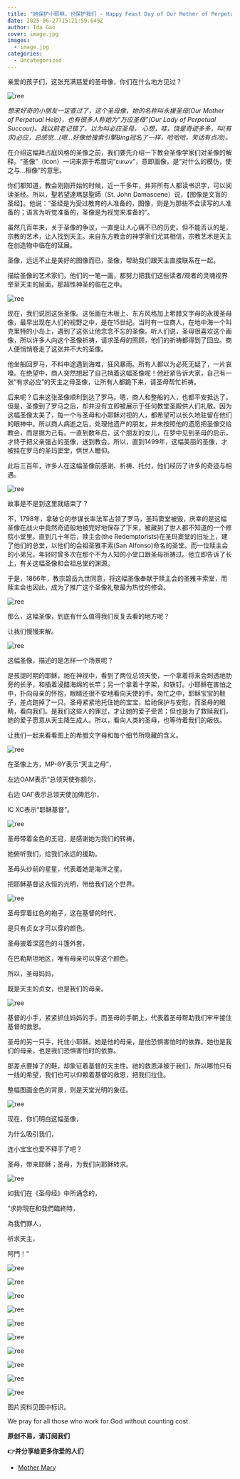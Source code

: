 ```yaml
---
title: "她保护小耶稣，也保护我们 - Happy Feast Day of Our Mother of Perpetual Help"
date: 2025-06-27T15:21:59.649Z
author: Ida Gao
cover: image.jpg
images:
  - image.jpg
categories:
  - Uncategorized
---
```


亲爱的孩子们，这张充满慈爱的圣母像，你们在什么地方见过？

<!--more-->

![ree](https://static.wixstatic.com/media/ec8b63_abeae0fa948647dd9603f390ee49d8b3~mv2.jpg)

_想来好奇的小朋友一定查过了，这个圣母像，她的名称叫永援圣母(Our Mother of Perpetual Help)，也有很多人称她为“万应圣母”(Our Lady of Perpetual Succour)。我以前老记错了，以为叫必应圣母， 心想，哇，饶是奇迹多多，叫(有求)必应，总感觉...(嗯...好像给搜索引擎Bing冠名了一样，哈哈哈，笑话有点冷)。_

  

在介绍这幅拜占庭风格的圣像之前，我们要先介绍一下教会圣像学家们对圣像的解释。“圣像”（Icon）一词来源于希腊词“εικων”，意即画像，是“对什么的模仿，使之与…相像”的意思。

  

你们都知道，教会刚刚开始的时候，近一千多年，并非所有人都读书识字，可以阅读圣经。所以，聖若望達瑪瑟聖師（St. John Damascene）说，【图像是文盲的圣经】。他说：“圣经是为受过教育的人准备的，图像，则是为那些不会读写的人准备的；语言为听觉准备的，圣像是为视觉来准备的”。

  

虽然几百年来，关于圣像的争议，一直是让人心痛不已的历史。但不能否认的是，宗教的艺术，让人找到天主。来自东方教会的神学家们尤其相信，宗教艺术是天主在创造物中临在的延展。

  

圣像，远远不止是美好的图像而已，圣像，帮助我们跟天主直接联系在一起。

  

描绘圣像的艺术家们，他们的一笔一画，都努力把我们这些读者/观者的灵魂视界举至天主的层面，那超性神圣的临在之中。

![ree](https://static.wixstatic.com/media/ec8b63_c2c595c8abb74666ba3747ee7f9db68b~mv2.jpg)

现在，我们说回这张圣像。这张画在木板上、东方风格加上希腊文字母的永援圣母像，最早出现在人们的视野之中，是在15世纪。当时有一位商人，在地中海一个叫克里特的小岛上，遇到了这张让他念念不忘的圣像。听人们说，圣母很喜欢这个画像，所以许多人向这个圣像祈祷，请求圣母的照顾，他们的祈祷都得到了回应。商人便悄悄卷走了这张并不大的圣像。

  

他坐船回罗马，不料中途遇到海难，狂风暴雨。所有人都以为必死无疑了，一片哀嚎。在绝望中，商人突然想起了自己捎着这幅圣像呢！他赶紧告诉大家，自己有一张“有求必应”的天主之母圣像，让所有人都跪下来，请圣母帮忙祈祷。

  

后来呢？后来这张圣像顺利到达了罗马。嗯，商人和整船的人，也都平安抵达了。但是，圣像到了罗马之后，却并没有立即被展示于任何教堂圣殿供人们礼敬。因为这幅圣像太美了，每一个与圣母和小耶稣对视的人，都希望可以长久地驻留在他们的眼神中。所以商人病逝之后，处理他遗产的朋友，并未按照他的遗愿把圣像交给教会，而是据为己有。一直到数年后，这个朋友的女儿，在梦中见到圣母的启示，才终于把父亲强占的圣像，送到教会。所以，直到1499年，这幅美丽的圣像，才被挂在罗马的圣玛窦堂，供世人瞻仰。

  

此后三百年，许多人在这幅圣像前感谢、祈祷、托付，他们经历了许多的奇迹与相遇。

![ree](https://static.wixstatic.com/media/ec8b63_a4ee798bba0e413796aa30bca2190f4e~mv2.jpg)

故事是不是到这里就结束了？

  

不，1798年，拿破仑的参谋长率法军占领了罗马，圣玛窦堂被毁，庆幸的是这幅圣像在战火中竟然奇迹般地被完好地保存了下来，被藏到了世人都不知道的一个修院小堂里。直到几十年后，赎主会(the Redemptorists)在圣玛窦堂的旧址上，建了他们的总堂，以他们的会祖圣雅丰索(San Alfonso)命名的圣堂。而一位赎主会的小弟兄，年轻时曾多次在那个不为人知的小堂口跟圣母祈祷过。他立即告诉了长上，有关这幅圣像和会祖总堂的渊源。

  

于是，1866年，教宗碧岳九世同意，将这幅圣像奉献于赎主会的圣雅丰索堂，而赎主会也因此，成为了推广这个圣像礼敬最为热忱的修会。

![ree](https://static.wixstatic.com/media/ec8b63_202469edd5d8479599b5c1e1166f3d61~mv2.jpg)

那么，这幅圣像，到底有什么值得我们反复去看的地方呢？

  

让我们慢慢来解。

![ree](https://static.wixstatic.com/media/ec8b63_a0b1975c5c8147d880cff1d1550ff455~mv2.jpg)

这幅圣像，描述的是怎样一个场景呢？

是孩提时期的耶稣，祂在神视中，看到了两位总领天使，一个拿着将来会刺透祂肋旁的长矛，和插着浸醋海绵的长竿；另一个拿着十字架，和铁钉。小耶稣在害怕之中，扑向母亲的怀抱，眼睛还很不安地看向天使的手。匆忙之中，耶稣宝宝的鞋子，差点跑掉了一只。圣母紧紧地托住她的宝宝，给祂保护与安慰，而圣母的眼睛，看向我们。是我们这些人的罪愆，才让她的爱子受苦；但也是为了救赎我们，她的爱子愿意从天主降生成人。所以，看向人类的圣母，也等待着我们的皈依。

让我们一起来看看图上的希腊文字母和每个细节所隐藏的含义。

![ree](https://static.wixstatic.com/media/ec8b63_94acdeae9c834d5aa54965a5b4c14645~mv2.jpg)

在圣像上方，MP-ΘΥ表示“天主之母”，

左边ΟΑΜ表示“总领天使弥额尔，

右边 ΟΑΓ表示总领天使加俾厄尔，

IC XC表示“耶稣基督”。

![ree](https://static.wixstatic.com/media/ec8b63_70711841a9394f64af08aa379dd2d20a~mv2.jpg)

圣母带着金色的王冠，是感谢她为我们的转祷，

她俯听我们，给我们永远的援助。

圣母头纱前的星星，代表着她是海洋之星。

把耶稣基督这永恒的光明，带给我们这个世界。

![ree](https://static.wixstatic.com/media/ec8b63_c49af3806da047d0b8ab9caea6e85332~mv2.jpg)

圣母穿着红色的袍子，这在基督的时代，

是只有贞女才可以穿的颜色。

圣母披着深蓝色的斗篷外套，

在巴勒斯坦地区，唯有母亲可以穿这个颜色。

所以，圣母妈妈，

既是天主的贞女，也是我们的母亲。

![ree](https://static.wixstatic.com/media/ec8b63_2f439103ccd04568b0ce2f63c24a3fcf~mv2.jpg)

基督的小手，紧紧抓住妈妈的手。而圣母的手朝上，代表着圣母帮助我们牢牢接住基督的救恩。

圣母的另一只手，托住小耶稣。她是他的母亲，是他恐惧害怕时的依靠。她也是我们的母亲，也是我们恐惧害怕时的依靠。

那差点要掉了的鞋，却象征着基督的天主性。祂的救恩泽被于我们，所以哪怕只有一线的希望，我们也可以仰赖着基督的救恩，把我们拉住。

整幅图画金色的背景，则是天堂光明的象征。

![ree](https://static.wixstatic.com/media/ec8b63_bfcb0ec9eac54561b17b3b643dcc518a~mv2.jpg)

现在，你们明白这幅圣像，

为什么吸引我们，

连小宝宝也爱不释手了吧？

圣母，带来耶稣；圣母，为我们向耶稣转求。

![ree](https://static.wixstatic.com/media/ec8b63_d284d2452db5402eb8ef678c8bb0729a~mv2.jpg)

如我们在《圣母经》中所诵念的，

“求妳現在和我們臨終時，

為我們罪人，

祈求天主，

阿門！”

![ree](https://static.wixstatic.com/media/ec8b63_2d0cfeb22cc7477b93990b27a6e53a80~mv2.jpg)

![ree](https://static.wixstatic.com/media/ec8b63_af89f125abcf4a23a971395cb702237e~mv2.jpg)

![ree](https://static.wixstatic.com/media/ec8b63_8ac9558d76d64ed0abb1a198f9226387~mv2.jpg)

![ree](https://static.wixstatic.com/media/ec8b63_0c0afa2565d44b2bbcfc997da8564616~mv2.jpg)

![ree](https://static.wixstatic.com/media/ec8b63_d114be24e4d94362baaf3b70f903cb7c~mv2.jpg)

![ree](https://static.wixstatic.com/media/ec8b63_0e7461274b404c3da3daf88fe6495e32~mv2.jpg)

![ree](https://static.wixstatic.com/media/ec8b63_5136ea2607ba4e088991ab5ba3539cc4~mv2.jpg)

![ree](https://static.wixstatic.com/media/ec8b63_7e968d7aa12145cfb2570bc96912efcb~mv2.jpg)

![ree](https://static.wixstatic.com/media/ec8b63_f41276068bee423191bf33396ec1740a~mv2.jpg)

![ree](https://static.wixstatic.com/media/ec8b63_1834c640c88d475bba97d096ee75ce41~mv2.jpg)

  

  

图片资料见图中标识。

We pray for all those who work for God without counting cost.

**原创不易，请订阅我们**

**👉并分享给更多你爱的人们**

*   [Mother Mary](https://www.urloveinme.com/首頁/categories/mother-mary)
